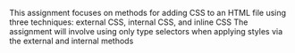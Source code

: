 This assignment focuses on methods for adding CSS to an HTML file using three techniques: external CSS, internal CSS, and inline CSS
The assignment will involve using only type selectors when applying styles via the external and internal methods